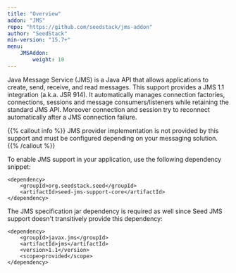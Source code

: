 ```yaml
---
title: "Overview"
addon: "JMS"
repo: "https://github.com/seedstack/jms-addon"
author: "SeedStack"
min-version: "15.7+"
menu:
    JMSAddon:
        weight: 10
---
```



Java Message Service (JMS) is a Java API that allows applications to create, send, receive, and read messages.
This support provides a JMS 1.1 integration (a.k.a. JSR 914). It automatically manages connection factories,
connections, sessions and message consumers/listeners while retaining the standard JMS API. Moreover connection
and session try to reconnect automatically after a JMS connection failure.

{{% callout info %}}
JMS provider implementation is not provided by this support and must be configured depending on your messaging solution.
{{% /callout %}}

To enable JMS support in your application, use the following dependency snippet:

    <dependency>
        <groupId>org.seedstack.seed</groupId>
        <artifactId>seed-jms-support-core</artifactId>
    </dependency>

The JMS specification jar dependency is required as well since Seed JMS support doesn't transitively provide this 
dependency:

    <dependency>
        <groupId>javax.jms</groupId>
        <artifactId>jms</artifactId>
        <version>1.1</version>
        <scope>provided</scope>
    </dependency>
